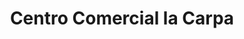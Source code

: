 ---
title: "Centro Comercial la Carpa"
url: /punto-fijo/centro-comercial-la-carpa/
shop: Einkaufszentrum
---